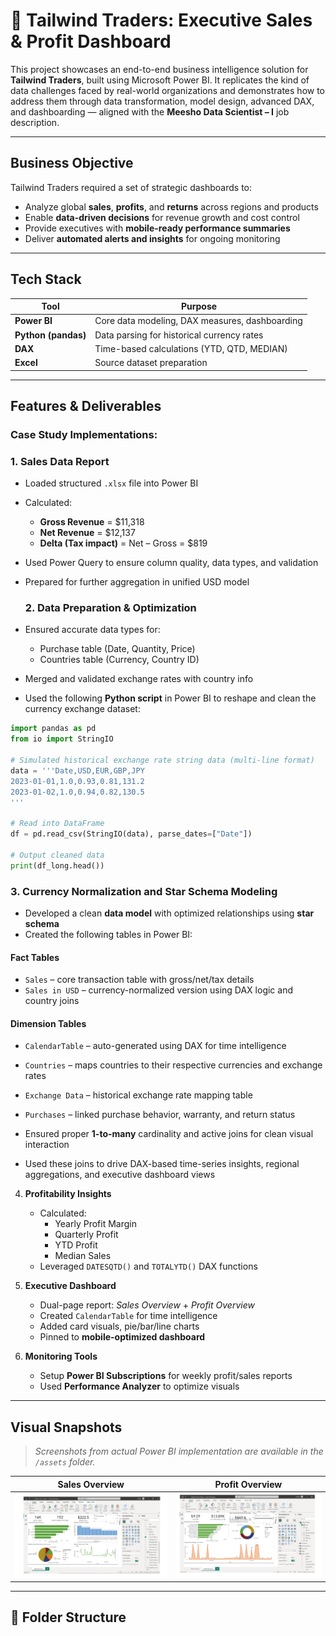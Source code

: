 # 🛒 Tailwind Traders: Executive Sales & Profit Dashboard 

This project showcases an end-to-end business intelligence solution for **Tailwind Traders**, built using Microsoft Power BI. It replicates the kind of data challenges faced by real-world organizations and demonstrates how to address them through data transformation, model design, advanced DAX, and dashboarding — aligned with the **Meesho Data Scientist – I** job description.

---

##  Business Objective

Tailwind Traders required a set of strategic dashboards to:

- Analyze global **sales**, **profits**, and **returns** across regions and products
- Enable **data-driven decisions** for revenue growth and cost control
- Provide executives with **mobile-ready performance summaries**
- Deliver **automated alerts and insights** for ongoing monitoring

---

##  Tech Stack

| Tool          | Purpose                                      |
|---------------|----------------------------------------------|
| **Power BI**  | Core data modeling, DAX measures, dashboarding |
| **Python (pandas)** | Data parsing for historical currency rates |
| **DAX**       | Time-based calculations (YTD, QTD, MEDIAN)   |
| **Excel**     | Source dataset preparation                   |

---

##  Features & Deliverables

###  Case Study Implementations:

   ### 1. **Sales Data Report**
- Loaded structured `.xlsx` file into Power BI
- Calculated:
  - **Gross Revenue** = \$11,318
  - **Net Revenue** = \$12,137
  - **Delta (Tax impact)** = Net – Gross = \$819
    
- Used Power Query to ensure column quality, data types, and validation
- Prepared for further aggregation in unified USD model


   ### 2. **Data Preparation & Optimization**
- Ensured accurate data types for:
  - Purchase table (Date, Quantity, Price)
  - Countries table (Currency, Country ID)
- Merged and validated exchange rates with country info
- Used the following **Python script** in Power BI to reshape and clean the currency exchange dataset:

```python
import pandas as pd
from io import StringIO

# Simulated historical exchange rate string data (multi-line format)
data = '''Date,USD,EUR,GBP,JPY
2023-01-01,1.0,0.93,0.81,131.2
2023-01-02,1.0,0.94,0.82,130.5
'''

# Read into DataFrame
df = pd.read_csv(StringIO(data), parse_dates=["Date"])

# Output cleaned data
print(df_long.head())
```

 ### 3. **Currency Normalization and Star Schema Modeling**

- Developed a clean **data model** with optimized relationships using **star schema**
- Created the following tables in Power BI:

####  Fact Tables
- `Sales` – core transaction table with gross/net/tax details
- `Sales in USD` – currency-normalized version using DAX logic and country joins

#### Dimension Tables
- `CalendarTable` – auto-generated using DAX for time intelligence
- `Countries` – maps countries to their respective currencies and exchange rates
- `Exchange Data` – historical exchange rate mapping table
- `Purchases` – linked purchase behavior, warranty, and return status

- Ensured proper **1-to-many** cardinality and active joins for clean visual interaction
- Used these joins to drive DAX-based time-series insights, regional aggregations, and executive dashboard views


4. **Profitability Insights**
   - Calculated:
     - Yearly Profit Margin
     - Quarterly Profit
     - YTD Profit
     - Median Sales
   - Leveraged `DATESQTD()` and `TOTALYTD()` DAX functions

5. **Executive Dashboard**
   - Dual-page report: *Sales Overview* + *Profit Overview*
   - Created `CalendarTable` for time intelligence
   - Added card visuals, pie/bar/line charts
   - Pinned to **mobile-optimized dashboard**

6. **Monitoring Tools**
   - Setup **Power BI Subscriptions** for weekly profit/sales reports
   - Used **Performance Analyzer** to optimize visuals

---

## Visual Snapshots

> _Screenshots from actual Power BI implementation are available in the `/assets` folder._

| Sales Overview | Profit Overview |
|----------------|------------------|
| ![Sales](assets/sales_overview.png) | ![Profit](assets/profit_overview.png) |

---

## 📂 Folder Structure

